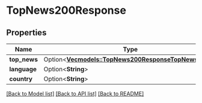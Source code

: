 # TopNews200Response

## Properties

Name | Type | Description | Notes
------------ | ------------- | ------------- | -------------
**top_news** | Option<[**Vec<models::TopNews200ResponseTopNewsInner>**](topNews_200_response_top_news_inner.md)> |  | [optional]
**language** | Option<**String**> |  | [optional]
**country** | Option<**String**> |  | [optional]

[[Back to Model list]](../README.md#documentation-for-models) [[Back to API list]](../README.md#documentation-for-api-endpoints) [[Back to README]](../README.md)


